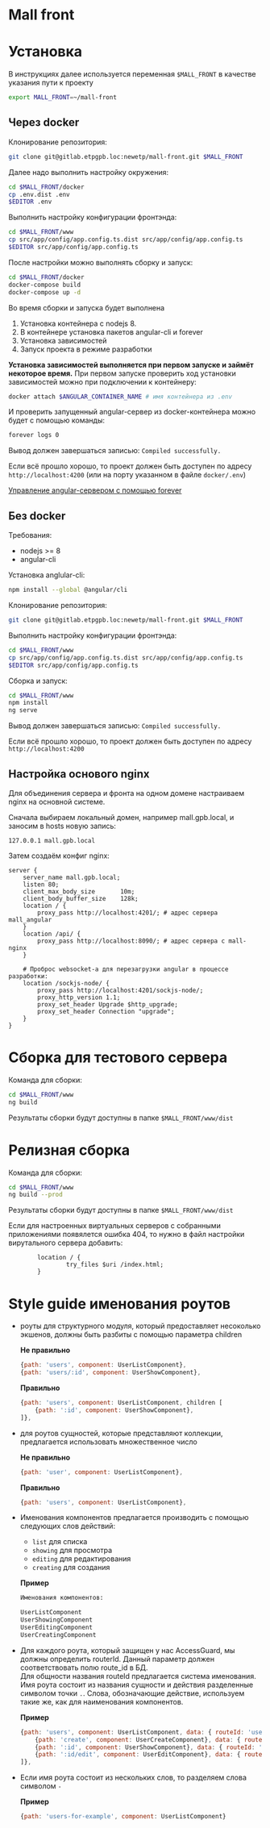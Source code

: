 # Mall front

# Установка

В инструкциях далее используется переменная `$MALL_FRONT` в качестве указания пути к проекту

```bash
export MALL_FRONT=~/mall-front
```

## Через docker

Клонирование репозитория:

```bash
git clone git@gitlab.etpgpb.loc:newetp/mall-front.git $MALL_FRONT
```

Далее надо выполнить настройку окружения:

```bash
cd $MALL_FRONT/docker
cp .env.dist .env
$EDITOR .env
```

Выполнить настройку конфигурации фронтэнда:  

```bash
cd $MALL_FRONT/www
cp src/app/config/app.config.ts.dist src/app/config/app.config.ts 
$EDITOR src/app/config/app.config.ts 
```

После настройки можно выполнять сборку и запуск:

```bash
cd $MALL_FRONT/docker
docker-compose build
docker-compose up -d
```

Во время сборки и запуска будет выполнена

1. Установка контейнера с nodejs 8.
2. В контейнере установка пакетов angular-cli и forever
3. Установка зависимостей
4. Запуск проекта в режиме разработки

**Установка зависимостей выполняется при первом запуске и займёт некоторое время.** При первом запуске проверить ход установки зависимостей можно при подключении к контейнеру:

```bash
docker attach $ANGULAR_CONTAINER_NAME # имя контейнера из .env
```

И проверить запущенный angular-сервер из docker-контейнера можно будет с помощью команды:

```bash
forever logs 0
```

Вывод должен завершаться записью: `Compiled successfully.`

Если всё прошло хорошо, то проект должен быть доступен по адресу `http://localhost:4200` (или на порту указанном в файле `docker/.env`)

[Управление angular-сервером с помощью forever](docs/forever.md)

## Без docker

Требования:

* nodejs >= 8
* angular-cli

Установка anglular-cli:

```bash
npm install --global @angular/cli
```

Клонирование репозитория:

```bash
git clone git@gitlab.etpgpb.loc:newetp/mall-front.git $MALL_FRONT
```

Выполнить настройку конфигурации фронтэнда:

```bash
cd $MALL_FRONT/www
cp src/app/config/app.config.ts.dist src/app/config/app.config.ts 
$EDITOR src/app/config/app.config.ts 
```

Сборка и запуск:

```bash
cd $MALL_FRONT/www
npm install
ng serve
```

Вывод должен завершаться записью: `Compiled successfully.`

Если всё прошло хорошо, то проект должен быть доступен по адресу `http://localhost:4200`

## Настройка основого nginx

Для объединения сервера и фронта на одном домене настраиваем nginx на основной системе.

Сначала выбираем локальный домен, например mall.gpb.local, и заносим в hosts новую запись:

```
127.0.0.1 mall.gpb.local
```

Затем создаём конфиг nginx:

```
server {
    server_name mall.gpb.local;
    listen 80;
    client_max_body_size       10m;
    client_body_buffer_size    128k;
    location / {
        proxy_pass http://localhost:4201/; # адрес сервера mall_angular
    }
    location /api/ {
        proxy_pass http://localhost:8090/; # адрес сервера с mall-nginx
    }
    
    # Проброс websocket-а для перезагрузки angular в процессе разработки:
    location /sockjs-node/ {
        proxy_pass http://localhost:4201/sockjs-node/;
        proxy_http_version 1.1;
        proxy_set_header Upgrade $http_upgrade;
        proxy_set_header Connection "upgrade";
    }
}
```

# Сборка для тестового сервера

Команда для сборки:

```bash
cd $MALL_FRONT/www
ng build
```

Результаты сборки будут доступны в папке `$MALL_FRONT/www/dist`

# Релизная сборка

Команда для сборки:

```bash
cd $MALL_FRONT/www
ng build --prod
```

Результаты сборки будут доступны в папке `$MALL_FRONT/www/dist`

Если для настроенных виртуальных серверов с собранными приложениями появялется ошибка 404, то нужно в файл настройки вирутального сервера добавить:

```
        location / {
                try_files $uri /index.html;
        }     
```


# Style guide именования роутов

- роуты для структурного модуля, который предоставляет несоколько экшенов, 
должны быть разбиты c помощью параметра children

    **Не правильно**
    ```js
    {path: 'users', component: UserListComponent},
    {path: 'users/:id', component: UserShowComponent},
    ```
    **Правильно**
    ```js
    {path: 'users', component: UserListComponent, children [
        {path: ':id', component: UserShowComponent},
    ]},
    ```

- для роутов сущностей, которые представляют коллекции, предлагается использовать множественное число

    **Не правильно**
    ```js
    {path: 'user', component: UserListComponent},
    ```
    **Правильно**
    ```js
    {path: 'users', component: UserListComponent},
    ```

- Именования компонентов предлагается производить с помощью следующих слов действий:

    - `list` для списка 
    - `showing` для просмотра
    - `editing` для редактирования
    - `creating` для создания
    
    **Пример**
    ```bash
    Именования компонентов:
    
    UserListComponent
    UserShowingComponent
    UserEditingComponent
    UserCreatingComponent
    ```

- Для каждого роута, который защищен у нас AccessGuard, мы должны определить routerId. 
  Данный параметр должен соответствовать полю route_id в БД.  
  Для общности названия routeId предлагается система именования. Имя роута состоит из
   названия сущности и действия разделенные символом точки `.`. Слова, обозначающие действие, 
   используем такие же, как для наименования компонентов.

    **Пример**
    ```js
    {path: 'users', component: UserListComponent, data: { routeId: 'users.list' }, children [
        {path: 'create', component: UserCreateComponent}, data: { routeId: 'users.create' }
        {path: ':id', component: UserShowComponent}, data: { routeId: 'users.show' }
        {path: ':id/edit', component: UserEditComponent}, data: { routeId: 'users.edit' }
    ]},
    ```
    
- Если имя роута состоит из нескольких слов, то разделяем слова символом ``-``

    **Пример**
    ```js
    {path: 'users-for-example', component: UserListComponent}
    ```